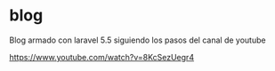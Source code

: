 # blog

Blog armado con laravel 5.5 siguiendo los pasos del canal de youtube

https://www.youtube.com/watch?v=8KcSezUegr4

